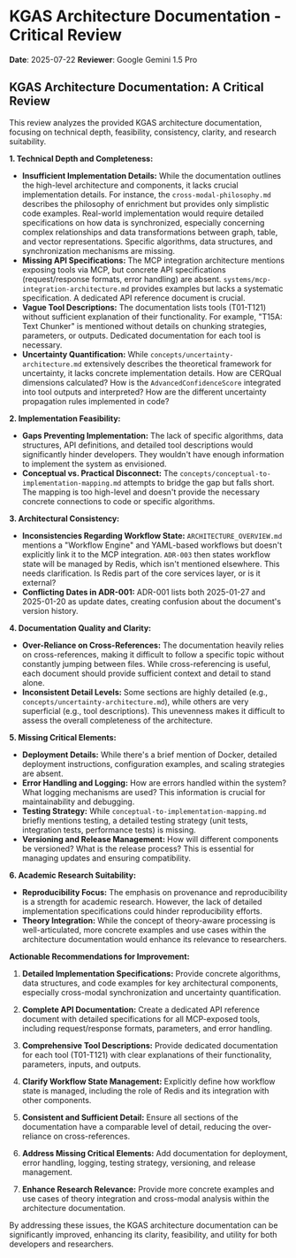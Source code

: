 # KGAS Architecture Documentation - Critical Review

**Date**: 2025-07-22
**Reviewer**: Google Gemini 1.5 Pro

## KGAS Architecture Documentation: A Critical Review

This review analyzes the provided KGAS architecture documentation, focusing on technical depth, feasibility, consistency, clarity, and research suitability.

**1. Technical Depth and Completeness:**

* **Insufficient Implementation Details:** While the documentation outlines the high-level architecture and components, it lacks crucial implementation details. For instance, the `cross-modal-philosophy.md` describes the philosophy of enrichment but provides only simplistic code examples. Real-world implementation would require detailed specifications on how data is synchronized, especially concerning complex relationships and data transformations between graph, table, and vector representations.  Specific algorithms, data structures, and synchronization mechanisms are missing.
* **Missing API Specifications:** The MCP integration architecture mentions exposing tools via MCP, but concrete API specifications (request/response formats, error handling) are absent.  `systems/mcp-integration-architecture.md` provides examples but lacks a systematic specification.  A dedicated API reference document is crucial.
* **Vague Tool Descriptions:** The documentation lists tools (T01-T121) without sufficient explanation of their functionality. For example, "T15A: Text Chunker" is mentioned without details on chunking strategies, parameters, or outputs. Dedicated documentation for each tool is necessary.
* **Uncertainty Quantification:** While `concepts/uncertainty-architecture.md` extensively describes the theoretical framework for uncertainty, it lacks concrete implementation details. How are CERQual dimensions calculated? How is the `AdvancedConfidenceScore` integrated into tool outputs and interpreted? How are the different uncertainty propagation rules implemented in code?

**2. Implementation Feasibility:**

* **Gaps Preventing Implementation:**  The lack of specific algorithms, data structures, API definitions, and detailed tool descriptions would significantly hinder developers.  They wouldn't have enough information to implement the system as envisioned.
* **Conceptual vs. Practical Disconnect:** The `concepts/conceptual-to-implementation-mapping.md` attempts to bridge the gap but falls short.  The mapping is too high-level and doesn't provide the necessary concrete connections to code or specific algorithms.

**3. Architectural Consistency:**

* **Inconsistencies Regarding Workflow State:** `ARCHITECTURE_OVERVIEW.md` mentions a "Workflow Engine" and YAML-based workflows but doesn't explicitly link it to the MCP integration.  `ADR-003` then states workflow state will be managed by Redis, which isn't mentioned elsewhere. This needs clarification. Is Redis part of the core services layer, or is it external?
* **Conflicting Dates in ADR-001:** ADR-001 lists both 2025-01-27 and 2025-01-20 as update dates, creating confusion about the document's version history.

**4. Documentation Quality and Clarity:**

* **Over-Reliance on Cross-References:** The documentation heavily relies on cross-references, making it difficult to follow a specific topic without constantly jumping between files. While cross-referencing is useful, each document should provide sufficient context and detail to stand alone.
* **Inconsistent Detail Levels:** Some sections are highly detailed (e.g., `concepts/uncertainty-architecture.md`), while others are very superficial (e.g., tool descriptions).  This unevenness makes it difficult to assess the overall completeness of the architecture.

**5. Missing Critical Elements:**

* **Deployment Details:**  While there's a brief mention of Docker, detailed deployment instructions, configuration examples, and scaling strategies are absent.
* **Error Handling and Logging:**  How are errors handled within the system? What logging mechanisms are used? This information is crucial for maintainability and debugging.
* **Testing Strategy:** While `conceptual-to-implementation-mapping.md` briefly mentions testing, a detailed testing strategy (unit tests, integration tests, performance tests) is missing.
* **Versioning and Release Management:**  How will different components be versioned? What is the release process? This is essential for managing updates and ensuring compatibility.


**6. Academic Research Suitability:**

* **Reproducibility Focus:**  The emphasis on provenance and reproducibility is a strength for academic research. However,  the lack of detailed implementation specifications could hinder reproducibility efforts.  
* **Theory Integration:** While the concept of theory-aware processing is well-articulated, more concrete examples and use cases within the architecture documentation would enhance its relevance to researchers.


**Actionable Recommendations for Improvement:**

1. **Detailed Implementation Specifications:** Provide concrete algorithms, data structures, and code examples for key architectural components, especially cross-modal synchronization and uncertainty quantification.

2. **Complete API Documentation:** Create a dedicated API reference document with detailed specifications for all MCP-exposed tools, including request/response formats, parameters, and error handling.

3. **Comprehensive Tool Descriptions:**  Provide dedicated documentation for each tool (T01-T121) with clear explanations of their functionality, parameters, inputs, and outputs.

4. **Clarify Workflow State Management:** Explicitly define how workflow state is managed, including the role of Redis and its integration with other components.

5. **Consistent and Sufficient Detail:** Ensure all sections of the documentation have a comparable level of detail, reducing the over-reliance on cross-references.

6. **Address Missing Critical Elements:** Add documentation for deployment, error handling, logging, testing strategy, versioning, and release management.

7. **Enhance Research Relevance:** Provide more concrete examples and use cases of theory integration and cross-modal analysis within the architecture documentation.


By addressing these issues, the KGAS architecture documentation can be significantly improved, enhancing its clarity, feasibility, and utility for both developers and researchers.
